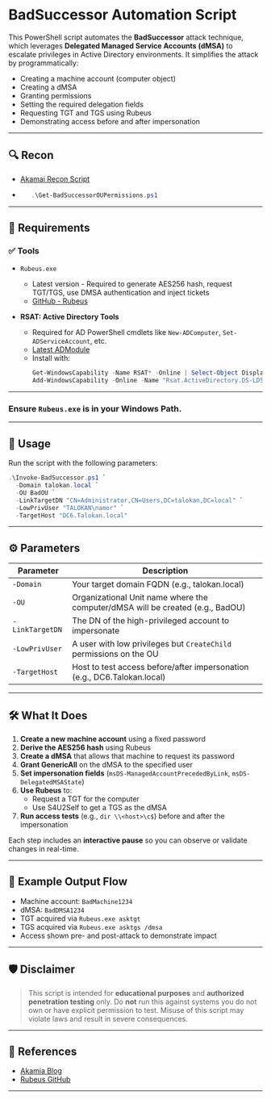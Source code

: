# BadSuccessor Automation Script

This PowerShell script automates the **BadSuccessor** attack technique, which leverages **Delegated Managed Service Accounts (dMSA)** to escalate privileges in Active Directory environments. It simplifies the attack by programmatically:

- Creating a machine account (computer object)
- Creating a dMSA
- Granting permissions
- Setting the required delegation fields
- Requesting TGT and TGS using Rubeus
- Demonstrating access before and after impersonation

---

## 🔍 Recon

- [Akamai Recon Script](https://github.com/akamai/BadSuccessor)
-  ```powershell
      .\Get-BadSuccessorOUPermissions.ps1
   ```

---

## 🔧 Requirements

### ✅ Tools
- `Rubeus.exe`
  - Latest version - Required to generate AES256 hash, request TGT/TGS, use DMSA authentication and inject tickets
  - [GitHub - Rubeus](https://github.com/GhostPack/Rubeus)

- **RSAT: Active Directory Tools**
  - Required for AD PowerShell cmdlets like `New-ADComputer`, `Set-ADServiceAccount`, etc.
  - [Latest ADModule](https://learn.microsoft.com/en-us/powershell/module/activedirectory/?view=windowsserver2025-ps)
  - Install with:
    ```powershell
    Get-WindowsCapability -Name RSAT* -Online | Select-Object DisplayName, State
    Add-WindowsCapability -Online -Name "Rsat.ActiveDirectory.DS-LDS.Tools~~~~0.0.1.0"
    ```

---

### Ensure `Rubeus.exe` is in your Windows Path.

---

## 🚀 Usage

Run the script with the following parameters:

```powershell
.\Invoke-BadSuccessor.ps1 `
  -Domain talokan.local `
  -OU BadOU `
  -LinkTargetDN "CN=Administrator,CN=Users,DC=talokan,DC=local" `
  -LowPrivUser "TALOKAN\namor" `
  -TargetHost "DC6.Talokan.local"
```

---

## ⚙️ Parameters

| Parameter       | Description                                                                 |
|----------------|-----------------------------------------------------------------------------|
| `-Domain`       | Your target domain FQDN (e.g., talokan.local)                               |
| `-OU`           | Organizational Unit name where the computer/dMSA will be created (e.g., BadOU) |
| `-LinkTargetDN` | The DN of the high-privileged account to impersonate                         |
| `-LowPrivUser`  | A user with low privileges but `CreateChild` permissions on the OU          |
| `-TargetHost`   | Host to test access before/after impersonation (e.g., DC6.Talokan.local)     |

---

## 🛠️ What It Does

1. **Create a new machine account** using a fixed password
2. **Derive the AES256 hash** using Rubeus
3. **Create a dMSA** that allows that machine to request its password
4. **Grant GenericAll** on the dMSA to the specified user
5. **Set impersonation fields** (`msDS-ManagedAccountPrecededByLink`, `msDS-DelegatedMSAState`)
6. **Use Rubeus** to:
   - Request a TGT for the computer
   - Use S4U2Self to get a TGS as the dMSA
7. **Run access tests** (e.g., `dir \\<host>\c$`) before and after the impersonation

Each step includes an **interactive pause** so you can observe or validate changes in real-time.

---

## 🧪 Example Output Flow

- Machine account: `BadMachine1234`
- dMSA: `BadDMSA1234`
- TGT acquired via `Rubeus.exe asktgt`
- TGS acquired via `Rubeus.exe asktgs /dmsa`
- Access shown pre- and post-attack to demonstrate impact

---

## 🛡 Disclaimer

> This script is intended for **educational purposes** and **authorized penetration testing** only. Do **not** run this against systems you do not own or have explicit permission to test. Misuse of this script may violate laws and result in severe consequences.

---

## 📎 References

- [Akamia Blog](https://www.akamai.com/blog/security-research/abusing-dmsa-for-privilege-escalation-in-active-directory)
- [Rubeus GitHub](https://github.com/GhostPack/Rubeus)

---

